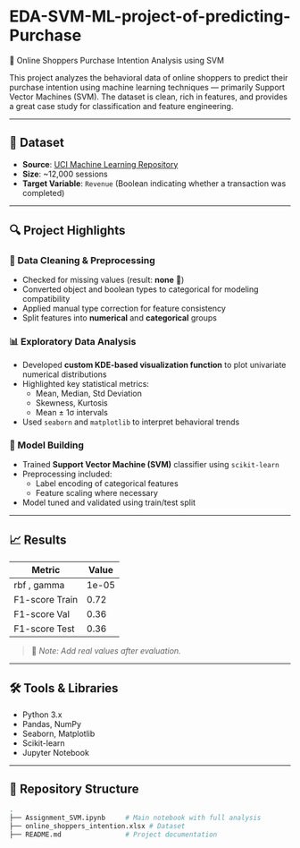 # EDA-SVM-ML-project-of-predicting-Purchase

🛒 Online Shoppers Purchase Intention Analysis using SVM

This project analyzes the behavioral data of online shoppers to predict their purchase intention using machine learning techniques — primarily Support Vector Machines (SVM). The dataset is clean, rich in features, and provides a great case study for classification and feature engineering.

---

## 📂 Dataset

- **Source**: [UCI Machine Learning Repository](https://archive.ics.uci.edu/ml/datasets/Online+Shoppers+Purchasing+Intention+Dataset)
- **Size**: ~12,000 sessions
- **Target Variable**: `Revenue` (Boolean indicating whether a transaction was completed)

---

## 🔍 Project Highlights

### 🔧 Data Cleaning & Preprocessing
- Checked for missing values (result: **none** 🚫)
- Converted object and boolean types to categorical for modeling compatibility
- Applied manual type correction for feature consistency
- Split features into **numerical** and **categorical** groups

### 📊 Exploratory Data Analysis
- Developed **custom KDE-based visualization function** to plot univariate numerical distributions
- Highlighted key statistical metrics:
  - Mean, Median, Std Deviation
  - Skewness, Kurtosis
  - Mean ± 1σ intervals
- Used `seaborn` and `matplotlib` to interpret behavioral trends

### 🧠 Model Building
- Trained **Support Vector Machine (SVM)** classifier using `scikit-learn`
- Preprocessing included:
  - Label encoding of categorical features
  - Feature scaling where necessary
- Model tuned and validated using train/test split

---

## 📈 Results

| Metric           | Value     |
|------------------|-----------|
| rbf , gamma          | 1e-05      |
| F1-score   Train     | 0.72       |
| F1-score   Val       | 0.36       |
| F1-score   Test      | 0.36       |

> 📌 _Note: Add real values after evaluation._

---

## 🛠️ Tools & Libraries

- Python 3.x
- Pandas, NumPy
- Seaborn, Matplotlib
- Scikit-learn
- Jupyter Notebook

---

## 📁 Repository Structure


```bash
.
├── Assignment_SVM.ipynb     # Main notebook with full analysis
├── online_shoppers_intention.xlsx # Dataset
├── README.md                # Project documentation
